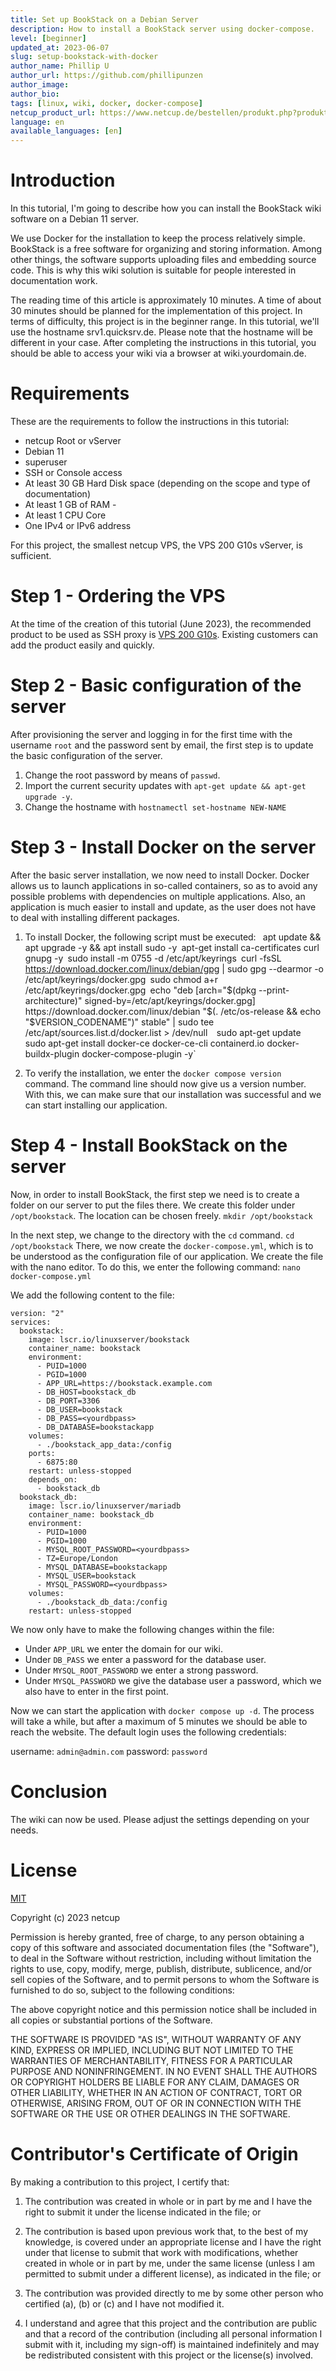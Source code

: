 ```yaml
---
title: Set up BookStack on a Debian Server
description: How to install a BookStack server using docker-compose.
level: [beginner]
updated_at: 2023-06-07
slug: setup-bookstack-with-docker
author_name: Phillip U
author_url: https://github.com/phillipunzen
author_image:
author_bio:
tags: [linux, wiki, docker, docker-compose] 
netcup_product_url: https://www.netcup.de/bestellen/produkt.php?produkt=2948
language: en
available_languages: [en]
---
```


# Introduction

In this tutorial, I'm going to describe how you can install the BookStack wiki software on a Debian 11 server. 

We use Docker for the installation to keep the process relatively simple. BookStack is a free software for organizing and storing information. Among other things, the software supports uploading files and embedding source code. This is why this wiki solution is suitable for people interested in documentation work.

The reading time of this article is approximately 10 minutes. A time of about 30 minutes should be planned for the implementation of this project. In terms of difficulty, this project is in the beginner range. In this tutorial, we'll use the hostname srv1.quicksrv.de. Please note that the hostname will be different in your case. After completing the instructions in this tutorial, you should be able to access your wiki via a browser at wiki.yourdomain.de.

# Requirements
These are the requirements to follow the instructions in this tutorial: 
- netcup Root or vServer
- Debian 11
- superuser
- SSH or Console access 
- At least 30 GB Hard Disk space (depending on the scope and type of documentation) 
- At least 1 GB of RAM - 
- At least 1 CPU Core 
- One IPv4 or IPv6 address

For this project, the smallest netcup VPS, the VPS 200 G10s vServer, is sufficient.

# Step 1 - Ordering the VPS
At the time of the creation of this tutorial (June 2023), the recommended product to be used as SSH proxy is [VPS 200 G10s](https://www.netcup.de/bestellen/produkt.php?produkt=2948). 
Existing customers can add the product easily and quickly.

# Step 2 - Basic configuration of the server
After provisioning the server and logging in for the first time with the username `root` and the password sent by email, the first step is to update the basic configuration of the server.

1. Change the root password by means of `passwd`.
2. Import the current security updates with `apt-get update && apt-get upgrade -y`.
3. Change the hostname with `hostnamectl set-hostname NEW-NAME`

# Step 3 - Install Docker on the server
After the basic server installation, we now need to install Docker. Docker allows us to launch applications in so-called containers, so as to avoid any possible problems with dependencies on multiple applications. Also, an application is much easier to install and update, as the user does not have to deal with installing different packages. 
1. To install Docker, the following script must be executed: 
`
`apt update && apt upgrade -y && apt install sudo -y`
`apt-get install ca-certificates curl gnupg -y`
`sudo install -m 0755 -d /etc/apt/keyrings`
`curl -fsSL https://download.docker.com/linux/debian/gpg | sudo gpg --dearmor -o /etc/apt/keyrings/docker.gpg`
`sudo chmod a+r /etc/apt/keyrings/docker.gpg`
`echo "deb [arch="$(dpkg --print-architecture)" signed-by=/etc/apt/keyrings/docker.gpg] https://download.docker.com/linux/debian "$(. /etc/os-release && echo "$VERSION_CODENAME")" stable" | sudo tee /etc/apt/sources.list.d/docker.list > /dev/null` 
`sudo apt-get update`
`sudo apt-get install docker-ce docker-ce-cli containerd.io docker-buildx-plugin docker-compose-plugin -y`

2. To verify the installation, we enter the `docker compose version` command. The command line should now give us a version number. With this, we can make sure that our installation was successful and we can start installing our application.

# Step 4 - Install BookStack on the server
Now, in order to install BookStack, the first step we need is to create a folder on our server to put the files there. We create this folder under `/opt/bookstack`. The location can be chosen freely.
`mkdir /opt/bookstack`

In the next step, we change to the directory with the `cd` command.
`cd /opt/bookstack`
There, we now create the `docker-compose.yml`, which is to be understood as the configuration file of our application.
We create the file with the nano editor. To do this, we enter the following command:
`nano docker-compose.yml`

We add the following content to the file:

```
version: "2"
services:
  bookstack:
    image: lscr.io/linuxserver/bookstack
    container_name: bookstack
    environment:
      - PUID=1000
      - PGID=1000
      - APP_URL=https://bookstack.example.com
      - DB_HOST=bookstack_db
      - DB_PORT=3306
      - DB_USER=bookstack
      - DB_PASS=<yourdbpass>
      - DB_DATABASE=bookstackapp
    volumes:
      - ./bookstack_app_data:/config
    ports:
      - 6875:80
    restart: unless-stopped
    depends_on:
      - bookstack_db
  bookstack_db:
    image: lscr.io/linuxserver/mariadb
    container_name: bookstack_db
    environment:
      - PUID=1000
      - PGID=1000
      - MYSQL_ROOT_PASSWORD=<yourdbpass>
      - TZ=Europe/London
      - MYSQL_DATABASE=bookstackapp
      - MYSQL_USER=bookstack
      - MYSQL_PASSWORD=<yourdbpass>
    volumes:
      - ./bookstack_db_data:/config
    restart: unless-stopped
```

We now only have to make the following changes within the file:
- Under `APP_URL` we enter the domain for our wiki.
- Under `DB_PASS` we enter a password for the database user.
- Under `MYSQL_ROOT_PASSWORD` we enter a strong password.
- Under `MYSQL_PASSWORD` we give the database user a password, which we also have to enter in the first point.

Now we can start the application with `docker compose up -d`. 
The process will take a while, but after a maximum of 5 minutes we should be able to reach the website.
The default login uses the following credentials:

username: `admin@admin.com`
password: `password`

# Conclusion
The wiki can now be used. Please adjust the settings depending on your needs.

# License

[MIT](https://github.com/netcup-community/community-tutorials/blob/main/LICENSE)

Copyright (c) 2023 netcup

Permission is hereby granted, free of charge, to any person obtaining a copy of this software and associated documentation files (the "Software"), to deal in the Software without restriction, including without limitation the rights to use, copy, modify, merge, publish, distribute, sublicence, and/or sell copies of the Software, and to permit persons to whom the Software is furnished to do so, subject to the following conditions:

The above copyright notice and this permission notice shall be included in all copies or substantial portions of the Software.

THE SOFTWARE IS PROVIDED "AS IS", WITHOUT WARRANTY OF ANY KIND, EXPRESS OR IMPLIED, INCLUDING BUT NOT LIMITED TO THE WARRANTIES OF MERCHANTABILITY, FITNESS FOR A PARTICULAR PURPOSE AND NONINFRINGEMENT. IN NO EVENT SHALL THE AUTHORS OR COPYRIGHT HOLDERS BE LIABLE FOR ANY CLAIM, DAMAGES OR OTHER LIABILITY, WHETHER IN AN ACTION OF CONTRACT, TORT OR OTHERWISE, ARISING FROM, OUT OF OR IN CONNECTION WITH THE SOFTWARE OR THE USE OR OTHER DEALINGS IN THE SOFTWARE.

# Contributor's Certificate of Origin
By making a contribution to this project, I certify that:

 1) The contribution was created in whole or in part by me and I have the right to submit it under the license indicated in the file; or

 2) The contribution is based upon previous work that, to the best of my knowledge, is covered under an appropriate license and I have the right under that license to submit that work with modifications, whether created in whole or in part by me, under the same license (unless I am permitted to submit under a different license), as indicated in the file; or

 3) The contribution was provided directly to me by some other person who certified (a), (b) or (c) and I have not modified it.

 4) I understand and agree that this project and the contribution are public and that a record of the contribution (including all personal information I submit with it, including my sign-off) is maintained indefinitely and may be redistributed consistent with this project or the license(s) involved.
